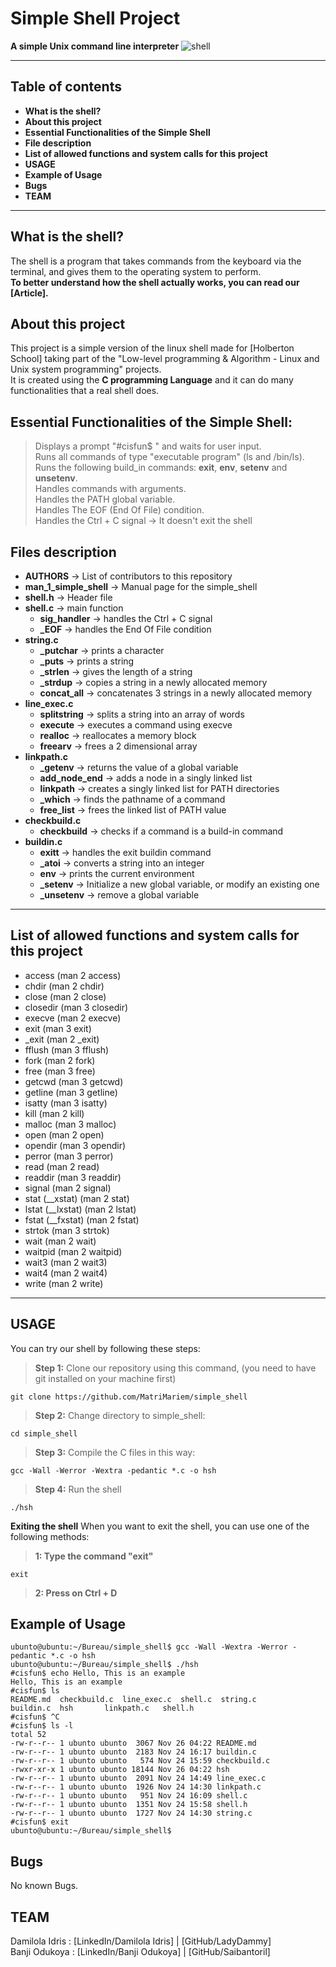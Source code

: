 # Simple Shell Project

**A simple Unix command line interpreter**
![shell](/shell.png)

****
## Table of contents
 - **What is the shell?**
 - **About this project**
 - **Essential Functionalities of the Simple Shell**
 - **File description**
 - **List of allowed functions and system calls for this project**
 - **USAGE**
 - **Example of Usage**
 - **Bugs**
 - **TEAM**
 ****

## What is the shell?
The shell is a program that takes commands from the keyboard via the terminal, and gives them to the operating system to perform.\
**To better understand how the shell actually works, you can read our [Article].**

## About this project
This project is a simple version of the linux shell made for [Holberton School] taking part of the "Low-level programming & Algorithm - Linux and Unix system programming" projects.\
It is created using the **C programming Language** and it can do many functionalities that a real shell does.

## Essential Functionalities of the Simple Shell:
> Displays a prompt "#cisfun$ " and waits for user input.\
> Runs all commands of type "executable program" (ls and /bin/ls).\
> Runs the following build_in commands: **exit**, **env**, **setenv** and **unsetenv**.\
> Handles commands with arguments.\
> Handles the PATH global variable.\
> Handles The EOF (End Of File) condition.\
> Handles the Ctrl + C signal -> It doesn't exit the shell

## Files description
 - **AUTHORS** -> List of contributors to this repository
 - **man_1_simple_shell** -> Manual page for the simple_shell
 - **shell.h** -> Header file
 - **shell.c** -> main function
	- **sig_handler** -> handles the Ctrl + C signal
	- **_EOF** -> handles the End Of File condition
 - **string.c**
	- **_putchar** -> prints a character
	- **_puts** -> prints a string
	- **_strlen** -> gives the length of a string
	- **_strdup** -> copies a string in a newly allocated memory
	- **concat_all** -> concatenates 3 strings in a newly allocated memory
 - **line_exec.c**
	- **splitstring** -> splits a string into an array of words
	- **execute** -> executes a command using execve
	- **realloc** -> reallocates a memory block
	- **freearv** -> frees a 2 dimensional array
 - **linkpath.c**
	- **_getenv** -> returns the value of a global variable
	- **add_node_end** -> adds a node in a singly linked list
	- **linkpath** -> creates a singly linked list for PATH directories
	- **_which** -> finds the pathname of a command
	- **free_list** -> frees the linked list of PATH value
 - **checkbuild.c**
	- **checkbuild** -> checks if a command is a build-in command
 - **buildin.c**
	- **exitt** -> handles the exit buildin command
	- **_atoi** -> converts a string into an integer
	- **env** -> prints the current environment
	- **_setenv** -> Initialize a new global variable, or modify an existing one
	- **_unsetenv** -> remove a global variable

****
## List of allowed functions and system calls for this project
 - access (man 2 access)
 - chdir (man 2 chdir)
 - close (man 2 close)
 - closedir (man 3 closedir)
 - execve (man 2 execve)
 - exit (man 3 exit)
 - _exit (man 2 _exit)
 - fflush (man 3 fflush)
 - fork (man 2 fork)
 - free (man 3 free)
 - getcwd (man 3 getcwd)
 - getline (man 3 getline)
 - isatty (man 3 isatty)
 - kill (man 2 kill)
 - malloc (man 3 malloc)
 - open (man 2 open)
 - opendir (man 3 opendir)
 - perror (man 3 perror)
 - read (man 2 read)
 - readdir (man 3 readdir)
 - signal (man 2 signal)
 - stat (__xstat) (man 2 stat)
 - lstat (__lxstat) (man 2 lstat)
 - fstat (__fxstat) (man 2 fstat)
 - strtok (man 3 strtok)
 - wait (man 2 wait)
 - waitpid (man 2 waitpid)
 - wait3 (man 2 wait3)
 - wait4 (man 2 wait4)
 - write (man 2 write)
****

## USAGE
You can try our shell by following these steps:
> **Step 1:** Clone our repository using this command, (you need to have git installed on your machine first)
````
git clone https://github.com/MatriMariem/simple_shell
````
> **Step 2:** Change directory to simple_shell:
````
cd simple_shell
````
> **Step 3:** Compile the C files in this way:
````
gcc -Wall -Werror -Wextra -pedantic *.c -o hsh
````
> **Step 4:** Run the shell
````
./hsh
````
**Exiting the shell**
When you want to exit the shell, you can use one of the following methods:
> **1: Type the command "exit"**
````
exit
````
> **2: Press on Ctrl + D**

## Example of Usage
````
ubunto@ubuntu:~/Bureau/simple_shell$ gcc -Wall -Wextra -Werror -pedantic *.c -o hsh
ubunto@ubuntu:~/Bureau/simple_shell$ ./hsh
#cisfun$ echo Hello, This is an example
Hello, This is an example
#cisfun$ ls
README.md  checkbuild.c  line_exec.c  shell.c  string.c
buildin.c  hsh		 linkpath.c   shell.h
#cisfun$ ^C
#cisfun$ ls -l
total 52
-rw-r--r-- 1 ubunto ubunto  3067 Nov 26 04:22 README.md
-rw-r--r-- 1 ubunto ubunto  2183 Nov 24 16:17 buildin.c
-rw-r--r-- 1 ubunto ubunto   574 Nov 24 15:59 checkbuild.c
-rwxr-xr-x 1 ubunto ubunto 18144 Nov 26 04:22 hsh
-rw-r--r-- 1 ubunto ubunto  2091 Nov 24 14:49 line_exec.c
-rw-r--r-- 1 ubunto ubunto  1926 Nov 24 14:30 linkpath.c
-rw-r--r-- 1 ubunto ubunto   951 Nov 24 16:09 shell.c
-rw-r--r-- 1 ubunto ubunto  1351 Nov 24 15:58 shell.h
-rw-r--r-- 1 ubunto ubunto  1727 Nov 24 14:30 string.c
#cisfun$ exit
ubunto@ubuntu:~/Bureau/simple_shell$
````
## Bugs
No known Bugs.

## TEAM
Damilola Idris  : [LinkedIn/Damilola Idris] | [GitHub/LadyDammy]\
Banji Odukoya : [LinkedIn/Banji Odukoya] | [GitHub/Saibantoril] 


#